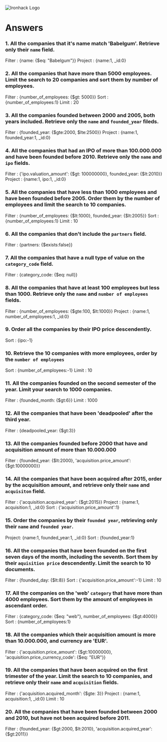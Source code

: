 ![Ironhack Logo](https://i.imgur.com/1QgrNNw.png)

# Answers

### 1. All the companies that it's name match 'Babelgum'. Retrieve only their `name` field.
Filter : {name: {$eq: "Babelgum"}}
Project : {name:1, _id:0}

### 2. All the companies that have more than 5000 employees. Limit the search to 20 companies and sort them by **number of employees**.
Filter : {number_of_employees: {$gt: 5000}}
Sort : {number_of_employees:1}
Limit : 20

### 3. All the companies founded between 2000 and 2005, both years included. Retrieve only the `name` and `founded_year` fileds.
Filter : {founded_year: {$gte:2000, $lte:2500}}
Project : {name:1, founded_year:1, _id:0}

### 4. All the companies that had an IPO of more than 100.000.000 and have been founded before 2010. Retrieve only the `name` and `ipo` fields.
Filter : {'ipo.valuation_amount': {$gt: 100000000}, founded_year: {$lt:2010}}
Project : {name:1, ipo:1, _id:0}

### 5. All the companies that have less than 1000 employees and have been founded before 2005. Order them by the number of employees and limit the search to 10 companies.
Filter : {number_of_employees: {$lt:1000}, founded_year: {$lt:2005}}
Sort : {number_of_employees:1}
Limit : 10

### 6. All the companies that don't include the `partners` field.
Filter : {partners: {$exists:false}}

### 7. All the companies that have a null type of value on the `category_code` field.
Filter : {category_code: {$eq: null}}

### 8. All the companies that have at least 100 employees but less than 1000. Retrieve only the `name` and `number of employees` fields.
Filter : {number_of_employees: {$gte:100, $lt:1000}}
Project : {name:1, number_of_employees:1, _id:0}

### 9. Order all the companies by their IPO price descendently.
Sort : {ipo:-1}

### 10. Retrieve the 10 companies with more employees, order by the `number of employees`
Sort : {number_of_employees:-1}
Limit : 10

### 11. All the companies founded on the second semester of the year. Limit your search to 1000 companies.
Filter : {founded_month: {$gt:6}}
Limit : 1000

### 12. All the companies that have been 'deadpooled' after the third year.
Filter : {deadpooled_year: {$gt:3}}

### 13. All the companies founded before 2000 that have and acquisition amount of more than 10.000.000
Filter : {founded_year: {$lt:2000}, 'acquisition.price_amount': {$gt:10000000}}

### 14. All the companies that have been acquired after 2015, order by the acquisition amount, and retrieve only their `name` and `acquisiton` field.
Filter : {'acquisition.acquired_year': {$gt:2015}}
Project : {name:1, acquisition:1, _id:0}
Sort : {'acquisition.price_amount':1}

### 15. Order the companies by their `founded year`, retrieving only their `name` and `founded year`.
Project: {name:1, founded_year:1, _id:0}
Sort : {founded_year:1}

### 16. All the companies that have been founded on the first seven days of the month, including the seventh. Sort them by their `aquisition price` descendently. Limit the search to 10 documents.
Filter : {founded_day: {$lt:8}}
Sort : {'acquisition.price_amount':-1}
Limit : 10

### 17. All the companies on the 'web' `category` that have more than 4000 employees. Sort them by the amount of employees in ascendant order.
Filter : {category_code: {$eq: "web"}, number_of_employees: {$gt:4000}}
Sort : {number_of_employees:1}

### 18. All the companies which their acquisition amount is more than 10.000.000, and currency are 'EUR'.
Filter : {'acquisition.price_amount': {$gt:10000000}, 'acquisition.price_currency_code': {$eq: "EUR"}}

### 19. All the companies that have been acquired on the first trimester of the year. Limit the search to 10 companies, and retrieve only their `name` and `acquisition` fields.
Filter : {'acquisition.acquired_month': {$gte: 3}}
Project : {name:1, acquisition:1, _id:0}
Limit : 10

### 20. All the companies that have been founded between 2000 and 2010, but have not been acquired before 2011.
Filter : {founded_year: {$gt:2000, $lt:2010}, 'acquisition.acquired_year': {$gt:2011}}

